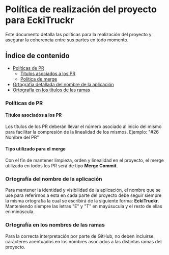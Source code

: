 # Política de realización del proyecto para EckiTruckr
Este documento detalla las políticas para la realización del proyecto y asegurar la coherencia entre sus partes en todo momento.


## Índice de contenido
* [Políticas de PR](#políticas-de-pr)
   * [Titulos asociados a los PR](#titulos-asociados-a-los-pr)
   * [Política de merge](#tipo-utilizado-para-el-merge)
* [Ortografía detallada del nombre de la aplicación](#ortografía-del-nombre-de-la-aplicación)
* [Ortografía en los títulos de las ramas](#ortografía-en-los-nombres-de-las-ramas)


### Políticas de PR

#### Titulos asociados a los PR
Los títulos de los PR deberán llevar el número asociado al inicio del mismo para facilitar la compresión de la linealidad de los mismos. Ejemplo: "#26 Nombre del PR"

#### Tipo utilizado para el merge
Con el fín de mantener limpieza, orden y linealidad en el proyecto, el merge utilizado en todos los PR será de tipo **Merge Commit**. 

### Ortografía del nombre de la aplicación
Para mantener la identidad y visibilidad de la aplicación, el nombre que se use para referirnos a esta en cada parte del proyecto debe seguir siempre la misma ortografía la cual se escribirá de la siguiente forma: **EckiTruckr**.
Manteniendo siempre las letras "E" y "T" en mayúsucula y el resto de ellas en minúscula.

### Ortografía en los nombres de las ramas
Para la correcta interpretación por parte de GitHub, no deben incluirse caracteres acentuados en los nombres asociados a las distintas ramas del proyecto.
